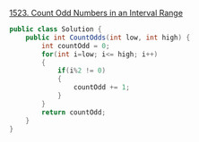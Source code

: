 [1523. Count Odd Numbers in an Interval Range](https://leetcode.com/problems/count-odd-numbers-in-an-interval-range)

```cs
public class Solution {
    public int CountOdds(int low, int high) {
        int countOdd = 0;
        for(int i=low; i<= high; i++)
        {
            if(i%2 != 0)
            {
                countOdd += 1;
            }
        }
        return countOdd;
    }
}

```
